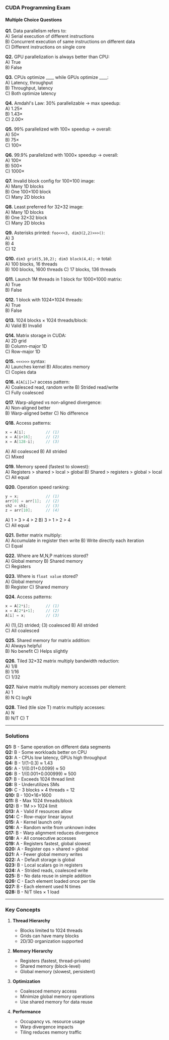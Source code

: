 ### CUDA Programming Exam

#### Multiple Choice Questions

**Q1.** Data parallelism refers to:  
A) Serial execution of different instructions  
B) Concurrent execution of same instructions on different data <br>
C) Different instructions on single core  

**Q2.** GPU parallelization is always better than CPU:  
A) True  
B) False

**Q3.** CPUs optimize ____ while GPUs optimize ____:  
A) Latency, throughput  
B) Throughput, latency  
C) Both optimize latency  

**Q4.** Amdahl's Law: 30% parallelizable → max speedup:  
A) 1.25×  
B) 1.43×<br>
C) 2.00×  

**Q5.** 99% parallelized with 100× speedup → overall:  
A) 50×  
B) 75×  
C) 100×  

**Q6.** 99.9% parallelized with 1000× speedup → overall:  
A) 100×  
B) 500×  
C) 1000×  

**Q7.** Invalid block config for 100×100 image:  
A) Many 1D blocks  
B) One 100×100 block  
C) Many 2D blocks  

**Q8.** Least preferred for 32×32 image:  
A) Many 1D blocks  
B) One 32×32 block <br>
C) Many 2D blocks  

**Q9.** Asterisks printed: `foo<<<3, dim3(2,2)>>>()`:  
A) 3  
B) 4  
C) 12  

**Q10.** `dim3 grid(5,10,2); dim3 block(4,4);` → total:  
A) 100 blocks, 16 threads  
B) 100 blocks, 1600 threads 
C) 17 blocks, 136 threads  

**Q11.** Launch 1M threads in 1 block for 1000×1000 matrix:  
A) True  
B) False   

**Q12.** 1 block with 1024×1024 threads:  
A) True  
B) False 

**Q13.** 1024 blocks × 1024 threads/block:  
A) Valid
B) Invalid  

**Q14.** Matrix storage in CUDA:  
A) 2D grid  
B) Column-major 1D  
C) Row-major 1D  

**Q15.** `<<<>>>` syntax:  
A) Launches kernel 
B) Allocates memory  
C) Copies data  

**Q16.** `A[A[i]]=7` access pattern:  
A) Coalesced read, random write 
B) Strided read/write  
C) Fully coalesced  

**Q17.** Warp-aligned vs non-aligned divergence:  
A) Non-aligned better  
B) Warp-aligned better 
C) No difference  

**Q18.** Access patterns:  
```c
x = A[i];         // (1) 
x = A[i+16];      // (2)
x = A[128-i];     // (3)
```
A) All coalesced 
B) All strided  
C) Mixed

**Q19.** Memory speed (fastest to slowest):  
A) Registers > shared > local > global 
B) Shared > registers > global > local  
C) All equal

**Q20.** Operation speed ranking:
```c
y = x;            // (1)
arr[0] = arr[1];  // (2) 
sh2 = sh1;        // (3)
z = arr[10];      // (4)
```
A) 1 > 3 > 4 > 2
B) 3 > 1 > 2 > 4  
C) All equal

**Q21.** Better matrix multiply:  
A) Accumulate in register then write
B) Write directly each iteration  
C) Equal

**Q22.** Where are M,N,P matrices stored?  
A) Global memory
B) Shared memory  
C) Registers

**Q23.** Where is `float value` stored?  
A) Global memory  
B) Register
C) Shared memory

**Q24.** Access patterns:
```c
x = A[2*i];       // (1)
x = A[2*i+1];     // (2) 
A[i] = x;         // (3)
```
A) (1),(2) strided; (3) coalesced
B) All strided  
C) All coalesced

**Q25.** Shared memory for matrix addition:  
A) Always helpful  
B) No benefit
C) Helps slightly

**Q26.** Tiled 32×32 matrix multiply bandwidth reduction:  
A) 1/8  
B) 1/16  
C) 1/32

**Q27.** Naive matrix multiply memory accesses per element:  
A) 1  
B) N
C) logN

**Q28.** Tiled (tile size T) matrix multiply accesses:  
A) N  
B) N/T
C) T

---

### Solutions

**Q1:** B - Same operation on different data segments  
**Q2:** B - Some workloads better on CPU  
**Q3:** A - CPUs low latency, GPUs high throughput  
**Q4:** B - 1/(1-0.3) ≈ 1.43  
**Q5:** A - 1/(0.01+0.0099) ≈ 50  
**Q6:** B - 1/(0.001+0.000999) ≈ 500  
**Q7:** B - Exceeds 1024 thread limit  
**Q8:** B - Underutilizes SMs  
**Q9:** C - 3 blocks × 4 threads = 12  
**Q10:** B - 100×16=1600  
**Q11:** B - Max 1024 threads/block  
**Q12:** B - 1M >> 1024 limit  
**Q13:** A - Valid if resources allow  
**Q14:** C - Row-major linear layout  
**Q15:** A - Kernel launch only  
**Q16:** A - Random write from unknown index  
**Q17:** B - Warp alignment reduces divergence  
**Q18:** A - All consecutive accesses  
**Q19:** A - Registers fastest, global slowest  
**Q20:** A - Register ops > shared > global  
**Q21:** A - Fewer global memory writes  
**Q22:** A - Default storage is global  
**Q23:** B - Local scalars go in registers  
**Q24:** A - Strided reads, coalesced write  
**Q25:** B - No data reuse in simple addition  
**Q26:** C - Each element loaded once per tile  
**Q27:** B - Each element used N times  
**Q28:** B - N/T tiles × 1 load

---

### Key Concepts
1. **Thread Hierarchy**
    - Blocks limited to 1024 threads
    - Grids can have many blocks
    - 2D/3D organization supported

2. **Memory Hierarchy**
    - Registers (fastest, thread-private)
    - Shared memory (block-level)
    - Global memory (slowest, persistent)

3. **Optimization**
    - Coalesced memory access
    - Minimize global memory operations
    - Use shared memory for data reuse

4. **Performance**
    - Occupancy vs. resource usage
    - Warp divergence impacts
    - Tiling reduces memory traffic
